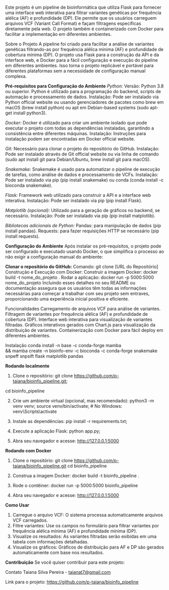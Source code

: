 Este projeto é um pipeline de bioinformática que utiliza Flask para fornecer uma interface web interativa para filtrar variantes genéticas por frequência alélica (AF) e profundidade (DP). Ele permite que os usuários carreguem arquivos VCF (Variant Call Format) e façam filtragens específicas diretamente pela web. O projeto também é containerizado com Docker para facilitar a implementação em diferentes ambientes.

Sobre o Projeto
A pipeline foi criado para facilitar a análise de variantes genéticas filtrando-as por frequência alélica mínima (AF) e profundidade de cobertura mínima (DP). O projeto usa Flask para a construção da API e da interface web, e Docker para a fácil configuração e execução do pipeline em diferentes ambientes. Isso torna o projeto replicável e portável para diferentes plataformas sem a necessidade de configuração manual complexa.

**Pré-requisitos para Configuração do Ambiente**
_Python:_
Versão: Python 3.8 ou superior.
Python é utilizado para a programação do backend, scripts de automação e processamento de dados.
Instalação: Pode ser instalado via Python official website ou usando gerenciadores de pacotes como brew em macOS (brew install python) ou apt em Debian-based systems (sudo apt-get install python3).

_Docker:_
Docker é utilizado para criar um ambiente isolado que pode executar o projeto com todas as dependências instaladas, garantindo a consistência entre diferentes máquinas.
Instalação: Instruções para instalação podem ser encontradas em Docker official website.

_Git:_
Necessário para clonar o projeto do repositório do GitHub.
Instalação: Pode ser instalado através de Git official website ou via linha de comando (sudo apt install git para Debian/Ubuntu, brew install git para macOS).

_Snakemake:_
Snakemake é usado para automatizar o pipeline de execução de tarefas, como análise de dados e processamento de VCFs.
Instalação: Pode ser instalado via pip (pip install snakemake) ou conda (conda install -c bioconda snakemake).

_Flask:_
Framework web utilizado para construir a API e a interface web interativa.
Instalação: Pode ser instalado via pip (pip install Flask).

_Matplotlib (opcional):_
Utilizado para a geração de gráficos no backend, se necessário.
Instalação: Pode ser instalado via pip (pip install matplotlib).

_Bibliotecas adicionais de Python:_
Pandas: para manipulação de dados (pip install pandas).
Requests: para fazer requisições HTTP se necessário (pip install requests).

**Configuração do Ambiente**
Após instalar os pré-requisitos, o projeto pode ser configurado e executado usando Docker, o que simplifica o processo ao não exigir a configuração manual do ambiente:

**Clonar o repositório do GitHub:**
Comando: git clone [URL do Repositório]
Construção e Execução com Docker:
Construir a imagem Docker: docker build -t nome_do_projeto .
Rodar a aplicação: docker run -p 5000:5000 nome_do_projeto
Incluindo esses detalhes no seu README ou documentação assegura que os usuários têm todas as informações necessárias para começar a trabalhar com seu projeto sem entraves, proporcionando uma experiência inicial positiva e eficiente.


Funcionalidades
Carregamento de arquivos VCF para análise de variantes.
Filtragem de variantes por frequência alélica (AF) e profundidade de cobertura (DP).
Interface web interativa para visualização de variantes filtradas.
Gráficos interativos gerados com Chart.js para visualização da distribuição de variantes.
Containerização com Docker para fácil deploy em diferentes ambientes.

Instalação
conda install -n base -c conda-forge mamba \
    && mamba create -n bioinfo-env -c bioconda -c conda-forge snakemake snpeff snpsift flask matplotlib pandas

**Rodando localmente**
1. Clone o repositório:
git clone https://github.com/p-taiana/bioinfo_pipeline.git;

cd bioinfo_pipeline

2. Crie um ambiente virtual (opcional, mas recomendado):
python3 -m venv venv;
source venv/bin/activate;  # No Windows: venv\Scripts\activate

3. Instale as dependências:
pip install -r requirements.txt;

5. Execute a aplicação Flask:
python app.py;

7. Abra seu navegador e acesse:
http://127.0.0.1:5000

**Rodando com Docker**
1. Clone o repositório:
git clone https://github.com/p-taiana/bioinfo_pipeline.git
cd bioinfo_pipeline

2. Construa a imagem Docker:
docker build -t bioinfo_pipeline .

3. Rode o contêiner:
docker run -p 5000:5000 bioinfo_pipeline

4. Abra seu navegador e acesse:
http://127.0.0.1:5000


**Como Usar**
1. Carregue o arquivo VCF: O sistema processa automaticamente arquivos VCF carregados.
2. Filtre variantes: Use os campos no formulário para filtrar variantes por frequência alélica mínima (AF) e profundidade mínima (DP).
3. Visualize os resultados: As variantes filtradas serão exibidas em uma tabela com informações detalhadas.
4. Visualize os gráficos: Gráficos de distribuição para AF e DP são gerados automaticamente com base nos resultados.


**Contribuição**
Se você quiser contribuir para este projeto:


Contato
Taiana Silva Pereira - taianat7@gmail.com

Link para o projeto: https://github.com/p-taiana/bioinfo_pipeline

